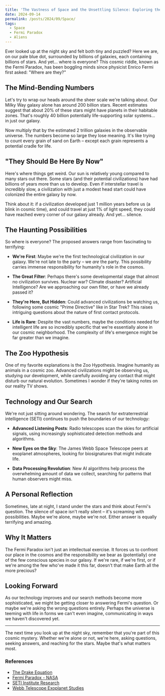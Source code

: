 ```yaml
---
title: 'The Vastness of Space and the Unsettling Silence: Exploring the Fermi Paradox'
date: 2024-09-14
permalink: /posts/2024/09/Space/
tags:
  - Space
  - Fermi Paradox
  - Aliens
---
```


Ever looked up at the night sky and felt both tiny and puzzled? Here we are, on our pale blue dot, surrounded by billions of galaxies, each containing billions of stars. And yet... where is everyone? This cosmic riddle, known as the Fermi Paradox, has been boggling minds since physicist Enrico Fermi first asked: "Where are they?"

## The Mind-Bending Numbers

Let's try to wrap our heads around the sheer scale we're talking about. Our Milky Way galaxy alone has around 200 billion stars. Recent estimates suggest that about 20% of these stars might have planets in their habitable zones. That's roughly 40 billion potentially life-supporting solar systems... in just our galaxy.

Now multiply that by the estimated 2 trillion galaxies in the observable universe. The numbers become so large they lose meaning. It's like trying to count every grain of sand on Earth – except each grain represents a potential cradle for life.

## "They Should Be Here By Now"

Here's where things get weird. Our sun is relatively young compared to many stars out there. Some stars (and their potential civilizations) have had billions of years more than us to develop. Even if interstellar travel is incredibly slow, a civilization with just a modest head start could have colonized the entire galaxy by now.

Think about it: if a civilization developed just 1 million years before us (a blink in cosmic time), and could travel at just 1% of light speed, they could have reached every corner of our galaxy already. And yet... silence.

## The Haunting Possibilities

So where is everyone? The proposed answers range from fascinating to terrifying:

* **We're First**: Maybe we're the first technological civilization in our galaxy. We're not late to the party – we *are* the party. This possibility carries immense responsibility for humanity's role in the cosmos.

* **The Great Filter**: Perhaps there's some developmental stage that almost no civilization survives. Nuclear war? Climate disaster? Artificial Intelligence? Are we approaching our own filter, or have we already passed it?

* **They're Here, But Hidden**: Could advanced civilizations be watching us, following some cosmic "Prime Directive" like in Star Trek? This raises intriguing questions about the nature of first contact protocols.

* **Life is Rare**: Despite the vast numbers, maybe the conditions needed for intelligent life are so incredibly specific that we're essentially alone in our cosmic neighborhood. The complexity of life's emergence might be far greater than we imagine.

## The Zoo Hypothesis

One of my favorite explanations is the Zoo Hypothesis. Imagine humanity as animals in a cosmic zoo. Advanced civilizations might be observing us, studying our development, while carefully avoiding any contact that might disturb our natural evolution. Sometimes I wonder if they're taking notes on our reality TV shows.

## Technology and Our Search

We're not just sitting around wondering. The search for extraterrestrial intelligence (SETI) continues to push the boundaries of our technology:

* **Advanced Listening Posts**: Radio telescopes scan the skies for artificial signals, using increasingly sophisticated detection methods and algorithms.

* **New Eyes on the Sky**: The James Webb Space Telescope peers at exoplanet atmospheres, looking for biosignatures that might indicate life.

* **Data Processing Revolution**: New AI algorithms help process the overwhelming amount of data we collect, searching for patterns that human observers might miss.

## A Personal Reflection

Sometimes, late at night, I stand under the stars and think about Fermi's question. The silence of space isn't really silent – it's screaming with possibilities. Maybe we're alone, maybe we're not. Either answer is equally terrifying and amazing.

## Why It Matters

The Fermi Paradox isn't just an intellectual exercise. It forces us to confront our place in the cosmos and the responsibility we bear as (potentially) one of the few conscious species in our galaxy. If we're rare, if we're first, or if we're among the few who've made it this far, doesn't that make Earth all the more precious?

## Looking Forward

As our technology improves and our search methods become more sophisticated, we might be getting closer to answering Fermi's question. Or maybe we're asking the wrong questions entirely. Perhaps the universe is teeming with life in forms we can't even imagine, communicating in ways we haven't discovered yet.

---

The next time you look up at the night sky, remember that you're part of this cosmic mystery. Whether we're alone or not, we're here, asking questions, seeking answers, and reaching for the stars. Maybe that's what matters most.

### References

* [The Drake Equation](https://www.seti.org/drake-equation-index)
* [Fermi Paradox - NASA](https://science.nasa.gov/)
* [SETI Institute Research](https://www.seti.org/)
* [Webb Telescope Exoplanet Studies](https://webb.nasa.gov/)

